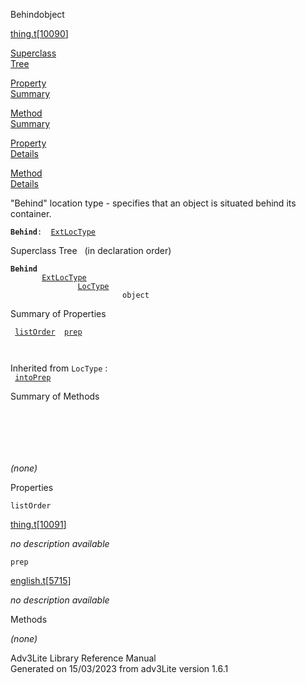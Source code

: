 ---
---
<span class="title">Behind</span><span class="type">object</span>

[thing.t](../file/thing.t.html)\[[10090](../source/thing.t.html#10090)\]

[Superclass  
Tree](#_SuperClassTree_)

[Property  
Summary](#_PropSummary_)

[Method  
Summary](#_MethodSummary_)

[Property  
Details](#_Properties_)

[Method  
Details](#_Methods_)

<div class="fdesc">

"Behind" location type - specifies that an object is situated behind its
container.

**`Behind`**` :   `[`ExtLocType`](../object/ExtLocType.html)

</div>

<span id="_SuperClassTree_"></span>

<div class="mjhd">

<span class="hdln">Superclass Tree</span>   (in declaration order)

</div>

**`Behind`**  
`         `[`ExtLocType`](../object/ExtLocType.html)  
`                 `[`LocType`](../object/LocType.html)  
`                         object`  
<span id="_PropSummary_"></span>

<div class="mjhd">

<span class="hdln">Summary of Properties</span>  

</div>

` `[`listOrder`](#listOrder)`  `[`prep`](#prep)`  `

` `

Inherited from `LocType` :  
` `[`intoPrep`](../object/LocType.html#intoPrep)`  `

<span id="_MethodSummary_"></span>

<div class="mjhd">

<span class="hdln">Summary of Methods</span>  

</div>

` `

` `

` `

*(none)* <span id="_Properties_"></span>

<div class="mjhd">

<span class="hdln">Properties</span>  

</div>

<span id="listOrder"></span>

`listOrder`

[thing.t](../file/thing.t.html)\[[10091](../source/thing.t.html#10091)\]

<div class="desc">

*no description available*

</div>

<span id="prep"></span>

`prep`

[english.t](../file/english.t.html)\[[5715](../source/english.t.html#5715)\]

<div class="desc">

*no description available*

</div>

<span id="_Methods_"></span>

<div class="mjhd">

<span class="hdln">Methods</span>  

</div>

*(none)*

<div class="ftr">

Adv3Lite Library Reference Manual  
Generated on 15/03/2023 from adv3Lite version 1.6.1

</div>
